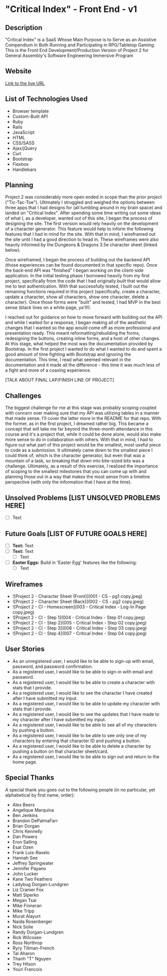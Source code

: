 # "Critical Index" - Front End - v1

## Description
"Critical Index" is a SaaS Whose Main Purpose is to Serve as an Assistive Compendium in Both Running and Participating in RPG/Tabletop Gaming. This is the Front End Development/Production Version of Project 2 for General Assembly's Software Engineering Immersive Program

## Website
[Link to the live URL](https://rscottlundgren.github.io/index-client/)

## List of Technologies Used
- Browser template
- Custom-Built API
- Ruby
- Rails
- JavaScript
- HTML
- CSS/SASS
- Ajax/jQuery
- Curl
- Bootstrap
- Flexbox
- Handlebars

## Planning
Project 2 was considerably more open ended in scope than the prior project ("Tic-Tac-Toe"). Ultimately I struggled and weighed the options between three apps that I had designs for (all tumbling around in my brain space) and landed on "Critical Index". After spending some time writing out some ideas of what I, as a developer, wanted out of this site, I began the process of designing the site. The first version would rely heavily on the development of a character generator. This feature would help to inform the following features that I had in mind for the site. With that in mind, I wireframed out the site until I had a good direction to head in. These wireframes were also heavily informed by the Dungeons & Dragons 3.5e character sheet (linked below).

Once wireframed, I began the process of building out the backend API (those experiences can be found documented in that specific repo). Once the back-end API was "finished" I began working on the client-side application. In the initial testing phase I borrowed heavily from my first project, specifically from the code that I had originally built that would allow me to test authentication. With that successfully tested, I built out the remaining functions required in this project (specifically, create a character, update a character, show all characters, show one character, delete a character). Once those forms were "built" and tested, I had MVP in the best sense (black lines on a white page, ya'll!).

I reached out for guidance on how to move forward with building out the API and while I waited for a response, I began making all of the aesthetic changes that I wanted so the app would come off as more professional and presentation ready. This meant reformatting/rebuilding the forms, redesigning the buttons, creating inline forms, and a host of other changes. At this stage, what helped the most was the documentation provided by Bootstrap. In the first project I wanted to do what I wanted to do and spent a good amount of time fighting with Bootstrap and ignoring the documentation. This time, I read what seemed relevant in the documentation and it made all the difference - this time it was much less of a fight and more of a coaxing experience.

[TALK ABOUT FINAL LAP/FINISH LINE OF PROJECT]

## Challenges
The biggest challenge for me at this stage was probably scoping coupled with concern over making sure that my API was utilizing tables in a manner that made sense. I'll cover the latter more in the README for that repo. With the former, as in the first project, I dreamed rather big. This became a concept that will take me far beyond the three-month attendance in this course and it's a project that, while it could be done alone, would also make more sense to do in collaboration with others. With that in mind, I had to figure out what part of this project would be the smallest, most useful piece to code as a submission. It ultimately came down to the smallest piece I could think of, which is the character generator, but even that was a mountain of a task, so breaking that down into bite-sized bits was a challenge. Ultimately, as a result of this exercise, I realized the importance of scoping to the smallest milestones that you can come up with and planning those out in a way that makes the most sense from a timeline perspective (with only the information that I have at the time).

## Unsolved Problems [LIST UNSOLVED PROBLEMS HERE]
* [ ] Text

## Future Goals [LIST OF FUTURE GOALS HERE]
* [ ] __Text:__ Text
* [ ] __Text:__ Text
    * [ ] Text

* [ ] __Easter Eggs:__ Build in 'Easter Egg' features like the following:
    * [ ] Text

## Wireframes
- ![Project 2 - Character Sheet (Front)](001 - CS - pg1 copy.jpeg)
- ![Project 2 - Character Sheet (Back)](002 - CS - pg2 copy.jpeg)
- ![Project 2 - CI - Homescreen](003 - Critical Index - Log-In Page copy.jpeg)
- ![Project 2 - CI - Step 1](004 - Critical Index - Step 01 copy.jpeg)
- ![Project 2 - CI - Step 2](005 - Critical Index - Step 02 copy.jpeg)
- ![Project 2 - CI - Step 3](006 - Critical Index - Step 03 copy.jpeg)
- ![Project 2 - CI - Step 4](007 - Critical Index - Step 04 copy.jpeg)

## User Stories
- As an unregistered user, I would like to be able to sign-up with email, password, and password confirmation.
- As a registered user, I would like to be able to sign-in with email and password.
- As a registered user, I would like to be able to create a character with stats that I provide.
- As a registered user, I would like to see the character I have created after I have submitted my input.
- As a registered user, I would like to be able to update my character with stats that I provide.
- As a registered user, I would like to see the updates that I have made to my character after I have submitted my input.
- As a registered user, I would like to be able to see all of my characters by pushing a button.
- As a registered user, I would like to be able to see only one of my characters by entering that character ID and pushing a button.
- As a registered user, I would like to be able to delete a character by pushing a button on that character sheet/card.
- As a registered user, I would like to be able to sign out and return to the home page.

## Special Thanks
A special thank you goes out to the following people (in no particular, yet alphabetical by first name, order):

- Alex Beers
- Angelique Marquina
- Ben Jenkins
- Brandon DePalmaFarr
- Brian Dorgan
- Chris Kennelly
- Dan Powers
- Eron Salling
- Esat Ozen
- Frank Luis-Ravelo
- Hannah See
- Jeffrey Springwater
- Jennifer Payano
- John Lucker
- Kane Two Feathers
- Ladybug Dorgan-Lundgren
- Liz Cramer Fox
- Matt Siperko
- Megan Tsai
- Mike Finneran
- Mike Tripp
- Murat Alayurt
- Naida Rosenberger
- Nick Solie
- Randy Dorgan-Lundgren
- Rick Wilcoxen
- Ross Northrop
- Ryry Tillman-French
- Tal Aharon
- Thanh "T" Nguyen
- Trey Hilson
- Youri Francois
